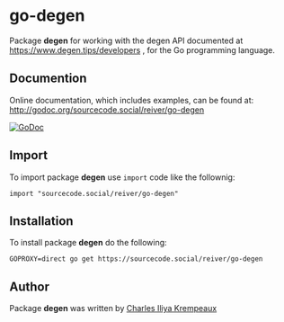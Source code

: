 # go-degen

Package **degen** for working with the degen API documented at https://www.degen.tips/developers , for the Go programming language.

## Documention

Online documentation, which includes examples, can be found at: http://godoc.org/sourcecode.social/reiver/go-degen

[![GoDoc](https://godoc.org/sourcecode.social/reiver/go-degen?status.svg)](https://godoc.org/sourcecode.social/reiver/go-degen)

## Import

To import package **degen** use `import` code like the follownig:
```
import "sourcecode.social/reiver/go-degen"
```

## Installation

To install package **degen** do the following:
```
GOPROXY=direct go get https://sourcecode.social/reiver/go-degen
```

## Author

Package **degen** was written by [Charles Iliya Krempeaux](http://changelog.ca)
